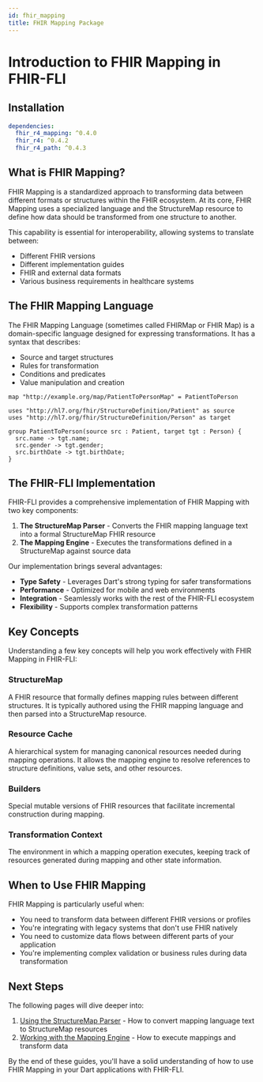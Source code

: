 ```yaml
---
id: fhir_mapping
title: FHIR Mapping Package
---
```


# Introduction to FHIR Mapping in FHIR-FLI

## Installation

```yaml
dependencies:
  fhir_r4_mapping: ^0.4.0
  fhir_r4: ^0.4.2
  fhir_r4_path: ^0.4.3
```

## What is FHIR Mapping?

FHIR Mapping is a standardized approach to transforming data between different formats or structures within the FHIR ecosystem. At its core, FHIR Mapping uses a specialized language and the StructureMap resource to define how data should be transformed from one structure to another.

This capability is essential for interoperability, allowing systems to translate between:
- Different FHIR versions
- Different implementation guides
- FHIR and external data formats
- Various business requirements in healthcare systems

## The FHIR Mapping Language

The FHIR Mapping Language (sometimes called FHIRMap or FHIR Map) is a domain-specific language designed for expressing transformations. It has a syntax that describes:

- Source and target structures
- Rules for transformation
- Conditions and predicates
- Value manipulation and creation

```
map "http://example.org/map/PatientToPersonMap" = PatientToPerson

uses "http://hl7.org/fhir/StructureDefinition/Patient" as source
uses "http://hl7.org/fhir/StructureDefinition/Person" as target

group PatientToPerson(source src : Patient, target tgt : Person) {
  src.name -> tgt.name;
  src.gender -> tgt.gender;
  src.birthDate -> tgt.birthDate;
}
```

## The FHIR-FLI Implementation

FHIR-FLI provides a comprehensive implementation of FHIR Mapping with two key components:

1. **The StructureMap Parser** - Converts the FHIR mapping language text into a formal StructureMap FHIR resource
2. **The Mapping Engine** - Executes the transformations defined in a StructureMap against source data

Our implementation brings several advantages:

- **Type Safety** - Leverages Dart's strong typing for safer transformations
- **Performance** - Optimized for mobile and web environments
- **Integration** - Seamlessly works with the rest of the FHIR-FLI ecosystem
- **Flexibility** - Supports complex transformation patterns

## Key Concepts

Understanding a few key concepts will help you work effectively with FHIR Mapping in FHIR-FLI:

### StructureMap

A FHIR resource that formally defines mapping rules between different structures. It is typically authored using the FHIR mapping language and then parsed into a StructureMap resource.

### Resource Cache

A hierarchical system for managing canonical resources needed during mapping operations. It allows the mapping engine to resolve references to structure definitions, value sets, and other resources.

### Builders

Special mutable versions of FHIR resources that facilitate incremental construction during mapping.

### Transformation Context

The environment in which a mapping operation executes, keeping track of resources generated during mapping and other state information.

## When to Use FHIR Mapping

FHIR Mapping is particularly useful when:

- You need to transform data between different FHIR versions or profiles
- You're integrating with legacy systems that don't use FHIR natively
- You need to customize data flows between different parts of your application
- You're implementing complex validation or business rules during data transformation

## Next Steps

The following pages will dive deeper into:

1. [Using the StructureMap Parser](fhirmap_parsing.md) - How to convert mapping language text to StructureMap resources
2. [Working with the Mapping Engine](fhir_mapping_engine.md) - How to execute mappings and transform data

By the end of these guides, you'll have a solid understanding of how to use FHIR Mapping in your Dart applications with FHIR-FLI.